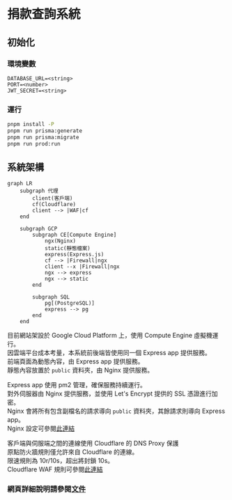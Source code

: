 # 捐款查詢系統

## 初始化

### 環境變數

```dosini
DATABASE_URL=<string>
PORT=<number>
JWT_SECRET=<string>
```

### 運行

```bash
pnpm install -P
pnpm run prisma:generate
pnpm run prisma:migrate
pnpm run prod:run
```

## 系統架構

```mermaid
graph LR
    subgraph 代理
        client(客戶端)
        cf(Cloudflare)
        client --> |WAF|cf
    end

    subgraph GCP
        subgraph CE[Compute Engine]
            ngx(Nginx)
            static(靜態檔案)
            express(Express.js)
            cf --> |Firewall|ngx
            client --x |Firewall|ngx
            ngx --> express
            ngx --> static
        end

        subgraph SQL
            pg[(PostgreSQL)]
            express --> pg
        end
    end
```

目前網站架設於 Google Cloud Platform 上，使用 Compute Engine 虛擬機運行。<br>
因雲端平台成本考量，本系統前後端皆使用同一個 Express app 提供服務。<br>
前端頁面為動態內容，由 Express app 提供服務。<br>
靜態內容放置於 `public` 資料夾，由 Nginx 提供服務。

Express app 使用 pm2 管理，確保服務持續運行。<br>
對外伺服器由 Nginx 提供服務，並使用 Let's Encrypt 提供的 SSL 憑證進行加密。<br>
Nginx 會將所有包含副檔名的請求導向 `public` 資料夾，其餘請求則導向 Express app。<br>
Nginx 設定可參閱[此連結](https://github.com/xzihnago/debian-quick-setup/blob/main/conf.d/example.conf)

客戶端與伺服端之間的連線使用 Cloudflare 的 DNS Proxy 保護<br>
原點防火牆規則僅允許來自 Cloudflare 的連線。<br>
限速規則為 10r/10s，超出將封鎖 10s。<br>
Cloudflare WAF 規則可參閱[此連結](https://github.com/xzihnago/debian-quick-setup/blob/main/cloudflare/waf.txt)

### 網頁詳細說明請參閱[文件](docs/README.md)
